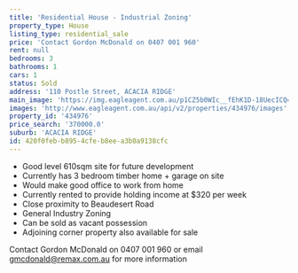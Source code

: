 ```yaml
---
title: 'Residential House - Industrial Zoning'
property_type: House
listing_type: residential_sale
price: 'Contact Gordon McDonald on 0407 001 960'
rent: null
bedrooms: 3
bathrooms: 1
cars: 1
status: Sold
address: '110 Postle Street, ACACIA RIDGE'
main_image: 'https://img.eagleagent.com.au/p1CZ5b0WIc__fEhK1D-18UecICQ=/1280x854/smart/https://s3-us-west-2.amazonaws.com/eagleagent-orig/images/6819470/105820046-image-M.jpg'
images: 'http://www.eagleagent.com.au/api/v2/properties/434976/images'
property_id: '434976'
price_search: '370000.0'
suburb: 'ACACIA RIDGE'
id: 420f0feb-b895-4cfe-b8ee-a3b0a9138cfc
---
```

*  Good level 610sqm site for future development
*  Currently has 3 bedroom timber home + garage on site
*  Would make good office to work from home
*  Currently rented to provide holding income at $320 per week
*  Close proximity to Beaudesert Road
*  General Industry Zoning
*  Can be sold as vacant possession
*  Adjoining corner property also available for sale

Contact Gordon McDonald on 0407 001 960 or email gmcdonald@remax.com.au for more information